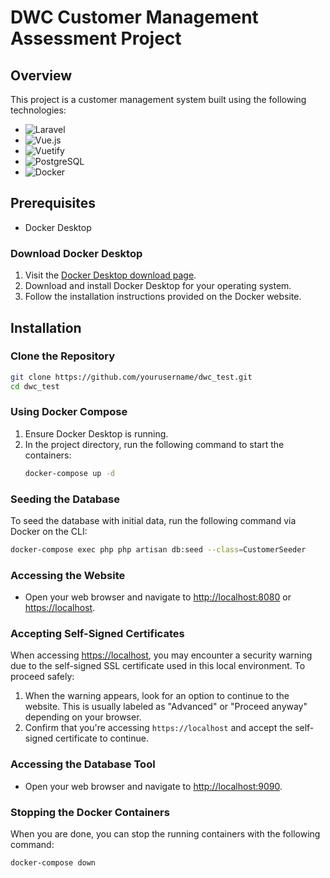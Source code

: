 # DWC Customer Management Assessment Project

## Overview
This project is a customer management system built using the following technologies:
- ![Laravel](https://img.shields.io/badge/Laravel-FF2D20?style=for-the-badge&logo=laravel&logoColor=white)
- ![Vue.js](https://img.shields.io/badge/Vue.js-4FC08D?style=for-the-badge&logo=vue.js&logoColor=white)
- ![Vuetify](https://img.shields.io/badge/Vuetify-1867C0?style=for-the-badge&logo=vuetify&logoColor=white)
- ![PostgreSQL](https://img.shields.io/badge/PostgreSQL-336791?style=for-the-badge&logo=postgresql&logoColor=white)
- ![Docker](https://img.shields.io/badge/Docker-2496ED?style=for-the-badge&logo=docker&logoColor=white)

## Prerequisites
- Docker Desktop

### Download Docker Desktop
1. Visit the [Docker Desktop download page](https://www.docker.com/products/docker-desktop).
2. Download and install Docker Desktop for your operating system.
3. Follow the installation instructions provided on the Docker website.

## Installation

### Clone the Repository
```sh
git clone https://github.com/yourusername/dwc_test.git
cd dwc_test
```

### Using Docker Compose
1. Ensure Docker Desktop is running.
2. In the project directory, run the following command to start the containers:
   ```sh
   docker-compose up -d
   ```

### Seeding the Database
To seed the database with initial data, run the following command via Docker on the CLI:
```sh
docker-compose exec php php artisan db:seed --class=CustomerSeeder
```

### Accessing the Website
- Open your web browser and navigate to [http://localhost:8080](http://localhost:8080) or [https://localhost](https://localhost).

### Accepting Self-Signed Certificates
When accessing [https://localhost](https://localhost), you may encounter a security warning due to the self-signed SSL certificate used in this local environment. To proceed safely:

1. When the warning appears, look for an option to continue to the website. This is usually labeled as "Advanced" or "Proceed anyway" depending on your browser.
2. Confirm that you're accessing `https://localhost` and accept the self-signed certificate to continue.

### Accessing the Database Tool
- Open your web browser and navigate to [http://localhost:9090](http://localhost:9090).

### Stopping the Docker Containers
When you are done, you can stop the running containers with the following command:
```sh
docker-compose down